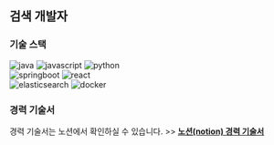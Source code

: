 <h2>검색 개발자</h2>

<h3>기술 스택</h3>

<p>
  <img alt="java" src="https://img.shields.io/badge/-Java-FF7A59?style=flat-square&logo=java&logoColor=white" />
  <img alt="javascript" src="https://img.shields.io/badge/-JavaScript-F7DF1E?style=flat-square&logo=javascript&logoColor=white" />
  <img alt="python" src="https://img.shields.io/badge/-Python-5881D8?style=flat-square&logo=python&logoColor=white" />
  <br>
  <img alt="springboot" src="https://img.shields.io/badge/-SpringBoot-6DB33F?style=flat-square&logo=springboot&logoColor=white" />
  <img alt="react" src="https://img.shields.io/badge/-React.js-61DAFB?style=flat-square&logo=react&logoColor=white" />
  <br>
  <img alt="elasticsearch" src="https://img.shields.io/badge/-ElasticSearch-005571?style=flat-square&logo=elasticsearch&logoColor=white" />
  <img alt="docker" src="https://img.shields.io/badge/-Docker-2496ED?style=flat-square&logo=docker&logoColor=white" />
</p>

<h3>경력 기술서</h3>

경력 기술서는 노션에서 확인하실 수 있습니다. >> 
[**노션(notion) 경력 기술서**](https://yaincoding.notion.site/f7591e62b5fd40c78e35711f44f1252a)

